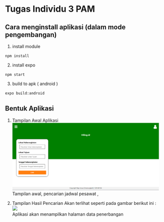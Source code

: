 # Tugas Individu 3 PAM

## Cara menginstall aplikasi (dalam mode pengembangan)
1. install module
```
npm install
```

2. install expo
```
npm start
```

3. build to apk ( android )
```sh 
expo build:android
```

## Bentuk Aplikasi

1.  Tampilan Awal Aplikasi
    ![](Screenshot/Home.png) <br>
    Tampilan awal, pencarian jadwal pesawat , <br>

2.  Tampilan Hasil Pencarian Akan terlihat seperti pada gambar berikut ini :
    ![](Screenshots/Hasil.png) <br>
    Aplikasi akan menampilkan halaman data penerbangan